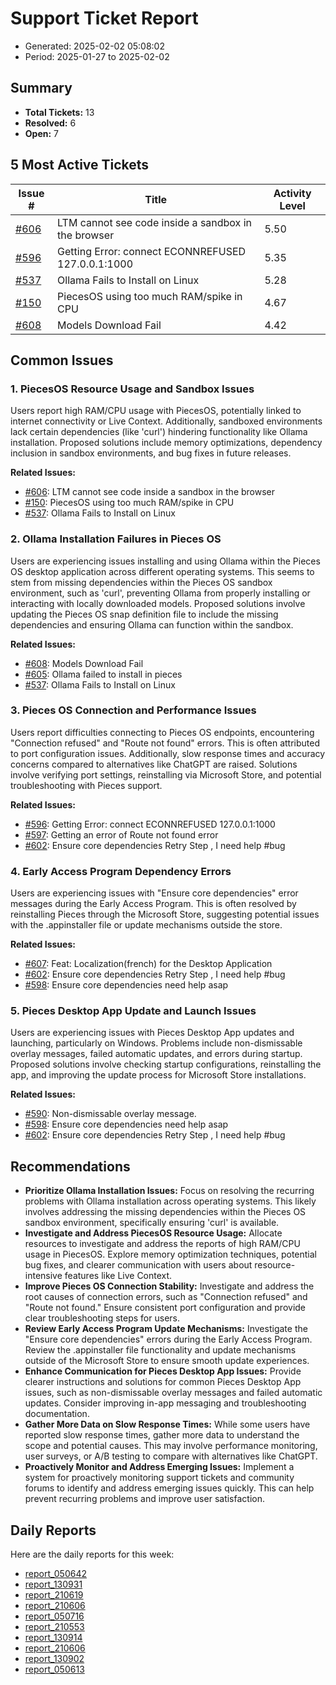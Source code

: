 # Support Ticket Report
- Generated: 2025-02-02 05:08:02
- Period: 2025-01-27 to 2025-02-02

## Summary
- **Total Tickets:** 13
- **Resolved:** 6
- **Open:** 7

## 5 Most Active Tickets
| Issue # | Title | Activity Level |
|---------|-------|----------------|
| [#606](https://github.com/pieces-app/support/issues/606) | LTM cannot see code inside a sandbox in the browser | 5.50 |
| [#596](https://github.com/pieces-app/support/issues/596) | Getting Error: connect ECONNREFUSED 127.0.0.1:1000 | 5.35 |
| [#537](https://github.com/pieces-app/support/issues/537) | Ollama Fails to Install on Linux | 5.28 |
| [#150](https://github.com/pieces-app/support/issues/150) | PiecesOS using too much RAM/spike in CPU | 4.67 |
| [#608](https://github.com/pieces-app/support/issues/608) | Models Download Fail | 4.42 |

## Common Issues
### 1. PiecesOS Resource Usage and Sandbox Issues
Users report high RAM/CPU usage with PiecesOS, potentially linked to internet connectivity or Live Context.  Additionally, sandboxed environments lack certain dependencies (like 'curl') hindering functionality like Ollama installation.  Proposed solutions include memory optimizations, dependency inclusion in sandbox environments, and bug fixes in future releases.

**Related Issues:**
- [#606](https://github.com/pieces-app/support/issues/606): LTM cannot see code inside a sandbox in the browser
- [#150](https://github.com/pieces-app/support/issues/150): PiecesOS using too much RAM/spike in CPU
- [#537](https://github.com/pieces-app/support/issues/537): Ollama Fails to Install on Linux

### 2. Ollama Installation Failures in Pieces OS
Users are experiencing issues installing and using Ollama within the Pieces OS desktop application across different operating systems.  This seems to stem from missing dependencies within the Pieces OS sandbox environment, such as 'curl', preventing Ollama from properly installing or interacting with locally downloaded models.  Proposed solutions involve updating the Pieces OS snap definition file to include the missing dependencies and ensuring Ollama can function within the sandbox.

**Related Issues:**
- [#608](https://github.com/pieces-app/support/issues/608): Models Download Fail
- [#605](https://github.com/pieces-app/support/issues/605): Ollama failed to install in pieces
- [#537](https://github.com/pieces-app/support/issues/537): Ollama Fails to Install on Linux

### 3. Pieces OS Connection and Performance Issues
Users report difficulties connecting to Pieces OS endpoints, encountering "Connection refused" and "Route not found" errors. This is often attributed to port configuration issues. Additionally, slow response times and accuracy concerns compared to alternatives like ChatGPT are raised. Solutions involve verifying port settings, reinstalling via Microsoft Store, and potential troubleshooting with Pieces support.

**Related Issues:**
- [#596](https://github.com/pieces-app/support/issues/596): Getting Error: connect ECONNREFUSED 127.0.0.1:1000
- [#597](https://github.com/pieces-app/support/issues/597): Getting an error of Route not found error
- [#602](https://github.com/pieces-app/support/issues/602): Ensure core dependencies  Retry Step , I need help #bug

### 4. Early Access Program Dependency Errors
Users are experiencing issues with "Ensure core dependencies" error messages during the Early Access Program.  This is often resolved by reinstalling Pieces through the Microsoft Store, suggesting potential issues with the .appinstaller file or update mechanisms outside the store.

**Related Issues:**
- [#607](https://github.com/pieces-app/support/issues/607): Feat: Localization(french) for the Desktop Application
- [#602](https://github.com/pieces-app/support/issues/602): Ensure core dependencies  Retry Step , I need help #bug
- [#598](https://github.com/pieces-app/support/issues/598): Ensure core dependencies need help asap

### 5. Pieces Desktop App Update and Launch Issues
Users are experiencing issues with Pieces Desktop App updates and launching, particularly on Windows. Problems include non-dismissable overlay messages, failed automatic updates, and errors during startup. Proposed solutions involve checking startup configurations, reinstalling the app, and improving the update process for Microsoft Store installations.

**Related Issues:**
- [#590](https://github.com/pieces-app/support/issues/590): Non-dismissable overlay message.
- [#598](https://github.com/pieces-app/support/issues/598): Ensure core dependencies need help asap
- [#602](https://github.com/pieces-app/support/issues/602): Ensure core dependencies  Retry Step , I need help #bug


## Recommendations
- **Prioritize Ollama Installation Issues:** Focus on resolving the recurring problems with Ollama installation across operating systems. This likely involves addressing the missing dependencies within the Pieces OS sandbox environment, specifically ensuring 'curl' is available.
- **Investigate and Address PiecesOS Resource Usage:** Allocate resources to investigate and address the reports of high RAM/CPU usage in PiecesOS. Explore memory optimization techniques, potential bug fixes, and clearer communication with users about resource-intensive features like Live Context.
- **Improve Pieces OS Connection Stability:** Investigate and address the root causes of connection errors, such as "Connection refused" and "Route not found." Ensure consistent port configuration and provide clear troubleshooting steps for users.
- **Review Early Access Program Update Mechanisms:** Investigate the "Ensure core dependencies" errors during the Early Access Program. Review the .appinstaller file functionality and update mechanisms outside of the Microsoft Store to ensure smooth update experiences.
- **Enhance Communication for Pieces Desktop App Issues:** Provide clearer instructions and solutions for common Pieces Desktop App issues, such as non-dismissable overlay messages and failed automatic updates. Consider improving in-app messaging and troubleshooting documentation.
- **Gather More Data on Slow Response Times:** While some users have reported slow response times, gather more data to understand the scope and potential causes. This may involve performance monitoring, user surveys, or A/B testing to compare with alternatives like ChatGPT.
- **Proactively Monitor and Address Emerging Issues:** Implement a system for proactively monitoring support tickets and community forums to identify and address emerging issues quickly. This can help prevent recurring problems and improve user satisfaction.

## Daily Reports
Here are the daily reports for this week:

- [report_050642](daily/2025-01-28/report_050642.md)
- [report_130931](daily/2025-01-28/report_130931.md)
- [report_210619](daily/2025-01-28/report_210619.md)
- [report_210606](daily/2025-01-29/report_210606.md)
- [report_050716](daily/2025-01-30/report_050716.md)
- [report_210553](daily/2025-01-30/report_210553.md)
- [report_130914](daily/2025-01-30/report_130914.md)
- [report_210606](daily/2025-01-31/report_210606.md)
- [report_130902](daily/2025-01-31/report_130902.md)
- [report_050613](daily/2025-02-02/report_050613.md)
